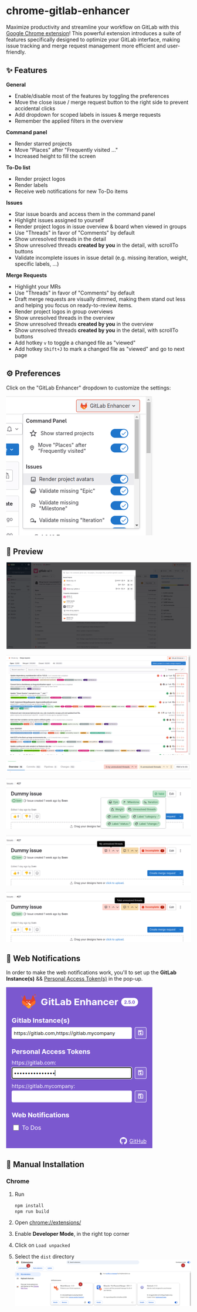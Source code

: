 # chrome-gitlab-enhancer

Maximize productivity and streamline your workflow on GitLab with this [Google Chrome extension](https://chromewebstore.google.com/detail/gitlab-enhancer/jkddbjinnohhgelaibifeapocefcgmeb)!
This powerful extension introduces a suite of features specifically designed to optimize your GitLab interface, making issue tracking and merge request management more efficient and user-friendly.

## ✨ Features

**General**

- Enable/disable most of the features by toggling the preferences
- Move the close issue / merge request button to the right side to prevent accidental clicks
- Add dropdown for scoped labels in issues & merge requests
- Remember the applied filters in the overview

**Command panel**

- Render starred projects
- Move "Places" after "Frequently visited ..."
- Increased height to fill the screen

**To-Do list**

- Render project logos
- Render labels
- Receive web notifications for new To-Do items

**Issues**

- Star issue boards and access them in the command panel
- Highlight issues assigned to yourself
- Render project logos in issue overview & board when viewed in groups
- Use "Threads" in favor of "Comments" by default
- Show unresolved threads in the detail
- Show unresolved threads **created by you** in the detail, with scrollTo buttons
- Validate incomplete issues in issue detail (e.g. missing iteration, weight, specific labels, ...)

**Merge Requests**

- Highlight your MRs
- Use "Threads" in favor of "Comments" by default
- Draft merge requests are visually dimmed, making them stand out less and helping you focus on ready-to-review items.
- Render project logos in group overviews
- Show unresolved threads in the overview
- Show unresolved threads **created by you** in the overview
- Show unresolved threads **created by you** in the detail, with scrollTo buttons
- Add hotkey `v` to toggle a changed file as "viewed"
- Add hotkey `Shift+J` to mark a changed file as "viewed" and go to next page

## ⚙️ Preferences

Click on the "GitLab Enhancer" dropdown to customize the settings:

![](assets/preview-preferences.png)

## 👀 Preview

![](assets/preview-command-panel.png)

![](assets/preview-mr-unresolved.png)

![](assets/preview-mr-unresolved-2.png)

![](assets/preview-issue-validation.png)

![](assets/preview-issue-unresolved.png)

![](assets/preview-issue-unresolved-2.png)

## 🔔 Web Notifications

In order to make the web notifications work, you'll to set up the **GitLab Instance(s)** && [Personal Access Token(s)](https://docs.gitlab.com/ee/user/profile/personal_access_tokens.html) in the pop-up.

![web-notifications-settings.png](assets%2Fweb-notifications-settings.png)

## 💾 Manual Installation

### Chrome

1. Run
    ```
    npm install
    npm run build
    ```

2. Open [chrome://extensions/](chrome://extensions/)
3. Enable **Developer Mode**, in the right top corner
4. Click on `Load unpacked`
5. Select the `dist` directory
    ![chrome-extension.png](assets%2Fchrome-extension.png)
